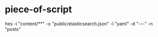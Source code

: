 # piece-of-script


hes -i "content/**" -o "public/elasticsearch.json" -l "yaml" -d "---" -n "posts"